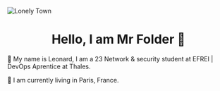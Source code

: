 ![Lonely Town](https://www.ronenbekerman.com/wp-content/uploads/2017/03/HerEventualHesitation_fullres_cropped.jpg)

<h1 align=center>Hello, I am Mr Folder 🦝</h1>

👋 My name is Leonard, I am a 23 Network & security student at EFREI | DevOps Aprentice at Thales.

📍 I am currently living in Paris, France.
<!--
**Mr-Folder/Mr-Folder** is a ✨ _special_ ✨ repository because its `README.md` (this file) appears on your GitHub profile.

Here are some ideas to get you started:


- 🔭 I’m currently working on ...
- 🌱 I’m currently learning ...
- 👯 I’m looking to collaborate on ...
- 🤔 I’m looking for help with ...
- 💬 Ask me about ...
- 📫 How to reach me: ...
- 😄 Pronouns: ...
- ⚡ Fun fact: ...
-->
